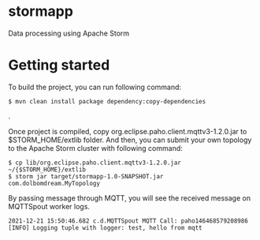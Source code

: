# stormapp
Data processing using Apache Storm 

# Getting started

To build the project, you can run following command:

```
$ mvn clean install package dependency:copy-dependencies
```

.

Once project is compiled, copy org.eclipse.paho.client.mqttv3-1.2.0.jar to $STORM_HOME/extlib folder. And then, you can submit your own topology to the Apache Storm cluster with following command:

```
$ cp lib/org.eclipse.paho.client.mqttv3-1.2.0.jar ~/{$STORM_HOME}/extlib
$ storm jar target/stormapp-1.0-SNAPSHOT.jar com.dolbomdream.MyTopology
```

By passing message through MQTT, you will see the received message on MQTTSpout worker logs.

```
2021-12-21 15:50:46.682 c.d.MQTTSpout MQTT Call: paho146468579208986 [INFO] Logging tuple with logger: test, hello from mqtt
```